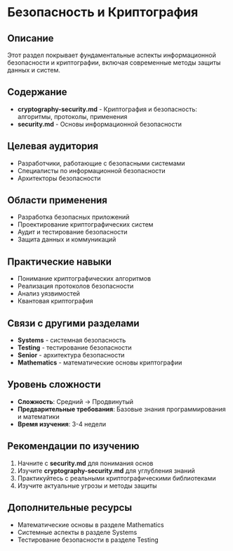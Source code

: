 # Безопасность и Криптография

## Описание
Этот раздел покрывает фундаментальные аспекты информационной безопасности и криптографии, включая современные методы защиты данных и систем.

## Содержание
- **cryptography-security.md** - Криптография и безопасность: алгоритмы, протоколы, применения
- **security.md** - Основы информационной безопасности

## Целевая аудитория
- Разработчики, работающие с безопасными системами
- Специалисты по информационной безопасности
- Архитекторы безопасности

## Области применения
- Разработка безопасных приложений
- Проектирование криптографических систем
- Аудит и тестирование безопасности
- Защита данных и коммуникаций

## Практические навыки
- Понимание криптографических алгоритмов
- Реализация протоколов безопасности
- Анализ уязвимостей
- Квантовая криптография

## Связи с другими разделами
- **Systems** - системная безопасность
- **Testing** - тестирование безопасности
- **Senior** - архитектура безопасности
- **Mathematics** - математические основы криптографии

## Уровень сложности
- **Сложность**: Средний → Продвинутый
- **Предварительные требования**: Базовые знания программирования и математики
- **Время изучения**: 3-4 недели

## Рекомендации по изучению
1. Начните с **security.md** для понимания основ
2. Изучите **cryptography-security.md** для углубления знаний
3. Практикуйтесь с реальными криптографическими библиотеками
4. Изучите актуальные угрозы и методы защиты

## Дополнительные ресурсы
- Математические основы в разделе Mathematics
- Системные аспекты в разделе Systems
- Тестирование безопасности в разделе Testing 